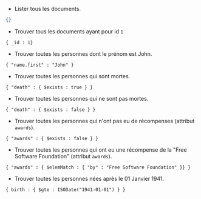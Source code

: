 - Lister tous les documents.
```json
{}
```
- Trouver tous les documents ayant pour id `1`
```
{ _id : 1}
```
- Trouver toutes les personnes dont le prénom est John.
```
{ "name.first" : "John" }
```
- Trouver toutes les personnes qui sont mortes.
```
{ "death" : { $exists : true } }
```
- Trouver toutes les personnes qui ne sont pas mortes.
```
{ "death" : { $exists : false } }
```

- Trouver toutes les personnes qui n'ont pas eu de récompenses (attribut `awards`).
```
{ "awards" : { $exists : false } }
```
- Trouver toutes les personnes qui ont eu une récompense de la "Free Software Foundation" (attribut `awards`).
```
{ "awards" : { $elemMatch : { "by" : "Free Software Foundation" }} }
```

- Trouver toutes les personnes nées après le 01 Janvier 1941.
```
{ birth : { $gte : ISODate("1941-01-01") } }
```
